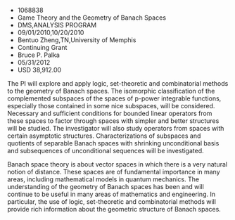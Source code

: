 
* 1068838
* Game Theory and the Geometry of Banach Spaces
* DMS,ANALYSIS PROGRAM
* 09/01/2010,10/20/2010
* Bentuo Zheng,TN,University of Memphis
* Continuing Grant
* Bruce P. Palka
* 05/31/2012
* USD 38,912.00

The PI will explore and apply logic, set-theoretic and combinatorial methods to
the geometry of Banach spaces. The isomorphic classification of the complemented
subspaces of the spaces of p-power integrable functions, especially those
contained in some nice subspaces, will be considered. Necessary and sufficient
conditions for bounded linear operators from these spaces to factor through
spaces with simpler and better structures will be studied. The investigator will
also study operators from spaces with certain asymptotic structures.
Characterizations of subspaces and quotients of separable Banach spaces with
shrinking unconditional basis and subsequences of unconditional sequences will
be investigated.

Banach space theory is about vector spaces in which there is a very natural
notion of distance. These spaces are of fundamental importance in many areas,
including mathematical models in quantum mechanics. The understanding of the
geometry of Banach spaces has been and will continue to be useful in many areas
of mathematics and engineering. In particular, the use of logic, set-theoretic
and combinatorial methods will provide rich information about the geometric
structure of Banach spaces.
